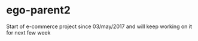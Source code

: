 # ego-parent2

Start of e-commerce project since 03/may/2017
and will keep working on it for next few week
